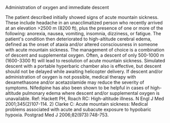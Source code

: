 Administration of oxygen and immediate descent

The patient described initially showed signs of acute mountain sickness.  These include headache in an unacclimatized person who recently arrived at an elevation >2500 m (8200 ft), plus the presence of one or more of the following:  anorexia, nausea, vomiting, insomnia, dizziness, or fatigue.  The patient's condition then deteriorated to high-altitude cerebral edema, defined as the onset of ataxia and/or altered consciousness in someone with acute mountain sickness.  The management of choice is a combination of descent and supplemental oxygen.  Often, a descent of only 500-1000 m (1600-3300 ft) will lead to resolution of acute mountain sickness.  Simulated descent with a portable hyperbaric chamber also is effective, but descent should not be delayed while awaiting helicopter delivery.  If descent and/or administration of oxygen is not possible, medical therapy with dexamethasone and/or acetazolamide may reduce the severity of symptoms.  Nifedipine has also been shown to be helpful in cases of high-altitude pulmonary edema where descent and/or supplemental oxygen is unavailable. Ref: Hackett PH, Roach RC: High-altitude illness. N Engl J Med 2001;345(2)107-114.  2) Clarke C: Acute mountain sickness: Medical problems associated with acute and subacute exposure to hypobaric hypoxia. Postgrad Med J 2006;82(973):748-753.